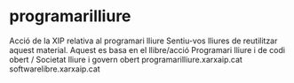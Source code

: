 # programarilliure
Acció de la XIP relativa al programari lliure
Sentiu-vos lliures de reutilitzar aquest material.
Aquest es basa en el llibre/acció Programari lliure i de codi obert / Societat lliure i govern obert
  programarilliure.xarxaip.cat
  softwarelibre.xarxaip.cat
